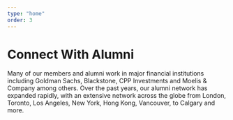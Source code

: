 ```yaml
---
type: "home"
order: 3
---
```


# Connect With Alumni

Many of our members and alumni work in major financial institutions including Goldman Sachs, Blackstone, CPP Investments and Moelis & Company among others. Over the past years, our alumni network has expanded rapidly, with an extensive network across the globe from London, Toronto, Los Angeles, New York, Hong Kong, Vancouver, to Calgary and more.
